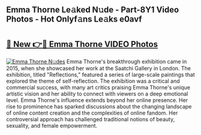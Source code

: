 ## Emma Thorne Le𝚊ked N𝚞de - Part-8Y1 Video Photos - Hot Onlyf𝚊ns Le𝚊ks e0avf

# <h2><a href="http://ac26730.deff.icu/?id=Emma+Thorne">🔗 New 👉🔴 Emma Thorne VIDEO Photos</a></h2>

[![Emma Thorne N𝚞des](https://i.imgur.com/rIISA9y.gif)](http://ac26730.deff.icu/?id=Emma+Thorne)
Emma Thorne's breakthrough exhibition came in 2015, when she showcased her work at the Saatchi Gallery in London. The exhibition, titled "Reflections," featured a series of large-scale paintings that explored the theme of self-reflection. The exhibition was a critical and commercial success, with many art critics praising Emma Thorne's unique artistic vision and her ability to connect with viewers on a deep emotional level. Emma Thorne's influence extends beyond her online presence. Her rise to prominence has sparked discussions about the changing landscape of online content creation and the complexities of online fandom. Her controversial approach has challenged traditional notions of beauty, sexuality, and female empowerment.
